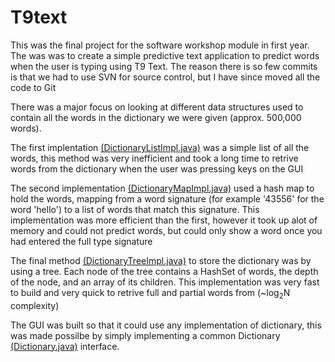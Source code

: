T9text
======
This was the final project for the software workshop module in first year. The was was to create a simple predictive text application to predict words when the user is typing using T9 Text. The reason there is so few commits is that we had to use SVN for source control, but I have since moved all the code to Git

There was a major focus on looking at different data structures used to contain all the words in the dictionary we were given (approx. 500,000 words).

The first implentation <a href="https://github.com/J-shaw1/T9text/blob/master/src/predictive/DictionaryListImpl.java"> (DictionaryListImpl.java)</a> was a simple list of all the words, this method was very inefficient and took a long time to retrive words from the dictionary when the user was pressing keys on the GUI

The second implementation <a href="https://github.com/J-shaw1/T9text/blob/master/src/predictive/DictionaryMapImpl.java">(DictionaryMapImpl.java)</a> used a hash map to hold the words, mapping from a word signature (for example '43556' for the word 'hello') to a list of words that match this signature. This implementation was more efficient than the first, however it took up alot of memory and could not predict words, but could only show a word once you had entered the full type signature

The final method <a href="https://github.com/J-shaw1/T9text/blob/master/src/predictive/DictionaryTreeImpl.java">(DictionaryTreeImpl.java)</a> to store the dictionary was by using a tree. Each node of the tree contains a HashSet of words, the depth of the node, and an array of its children. This implementation was very fast to build and very quick to retrive full and partial words from (~log<sub>2</sub>N complexity)

The GUI was built so that it could use any implementation of dictionary, this was made possilbe by simply implementing a common Dictionary <a href="https://github.com/J-shaw1/T9text/blob/master/src/predictive/Dictionary.java">(Dictionary.java)</a> interface.
